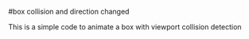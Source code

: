 #box collision and direction changed

This is a simple code to animate a box with viewport collision detection